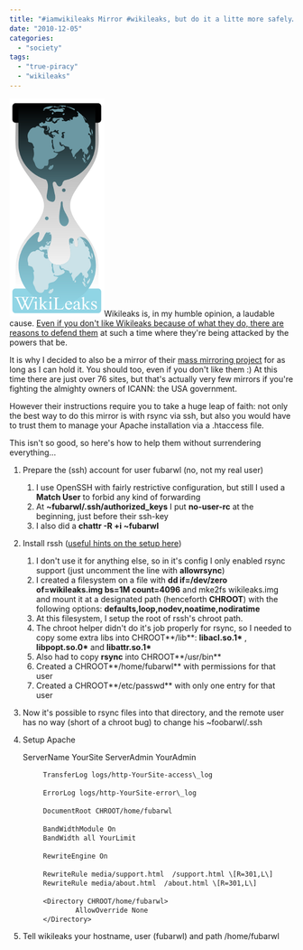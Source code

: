 ```yaml
---
title: "#iamwikileaks Mirror #wikileaks, but do it a litte more safely…"
date: "2010-12-05"
categories: 
  - "society"
tags: 
  - "true-piracy"
  - "wikileaks"
---
```


[![](images/wlogo.png "wlogo")](http://blog.1407.org/wp-content/uploads/2010/12/wlogo.png)Wikileaks is, in my humble opinion, a laudable cause. [Even if you don't like Wikileaks because of what they do, there are reasons to defend them](http://blogs.computerworlduk.com/simon-says/2010/12/the-internets-voltaire-moment/index.htm) at such a time where they're being attacked by the powers that be.

It is why I decided to also be a mirror of their [mass mirroring project](http://213.251.145.96/mass-mirror.html) for as long as I can hold it. You should too, even if you don't like them :) At this time there are just over 76 sites, but that's actually very few mirrors if you're fighting the almighty owners of ICANN: the USA government.

However their instructions require you to take a huge leap of faith: not only the best way to do this mirror is with rsync via ssh, but also you would have to trust them to manage your Apache installation via a .htaccess file.

This isn't so good, so here's how to help them without surrendering everything...

1. Prepare the (ssh) account for user fubarwl (no, not my real user)
    1. I use OpenSSH with fairly restrictive configuration, but still I used a **Match User** to forbid any kind of forwarding
    2. At **~fubarwl/.ssh/authorized\_keys** I put **no-user-rc** at the beginning, just before their ssh-key
    3. I also did a **chattr -R +i ~fubarwl**
2. Install rssh ([useful hints on the setup here](http://davelozier.com/2008/11/16/chroot-sftp-ubuntu-hardy-amd64/))
    1. I don't use it for anything else, so in it's config I only enabled rsync support (just uncomment the line with **allowrsync**)
    2. I created a filesystem on a file with **dd if=/dev/zero of=wikileaks.img bs=1M count=4096** and mke2fs wikileaks.img and mount it at a designated path (henceforth **CHROOT**) with the following options: **defaults,loop,nodev,noatime,nodiratime**
    3. At this filesystem, I setup the root of rssh's chroot path.
    4. The chroot helper didn't do it's job properly for rsync, so I needed to copy some extra libs into CHROOT**/lib**: **libacl.so.1\*** , **libpopt.so.0\*** and **libattr.so.1\***
    5. Also had to copy **rsync** into CHROOT**/usr/bin**
    6. Created a CHROOT**/home/fubarwl** with permissions for that user
    7. Created a CHROOT**/etc/passwd** with only one entry for that user
3. Now it's possible to rsync files into that directory, and the remote user has no way (short of a chroot bug) to change his ~foobarwl/.ssh
4. Setup Apache
    
    <VirtualHost YourSite:80>
            ServerName YourSite
            ServerAdmin YourAdmin
    
            TransferLog logs/http-YourSite-access\_log
    
            ErrorLog logs/http-YourSite-error\_log
    
            DocumentRoot CHROOT/home/fubarwl
    
            BandWidthModule On
            BandWidth all YourLimit
    
            RewriteEngine On
    
            RewriteRule media/support.html  /support.html \[R=301,L\]
            RewriteRule media/about.html  /about.html \[R=301,L\]
    
            <Directory CHROOT/home/fubarwl>
                    AllowOverride None
            </Directory>
    </VirtualHost>
    
5. Tell wikileaks your hostname, user (fubarwl) and path /home/fubarwl
